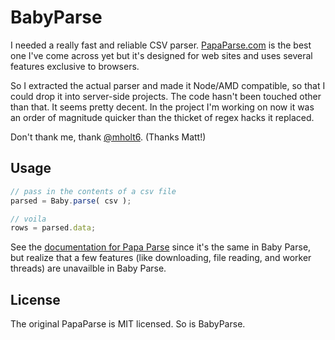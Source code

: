 BabyParse
=========

I needed a really fast and reliable CSV parser. [PapaParse.com](http://papaparse.com) is the best one I've come across yet but it's designed for web sites and uses several features exclusive to browsers.

So I extracted the actual parser and made it Node/AMD compatible, so that I could drop it into server-side projects. The code hasn't been touched other than that. It seems pretty decent. In the project I'm working on now it was an order of magnitude quicker than the thicket of regex hacks it replaced.

Don't thank me, thank [@mholt6](https://twitter.com/mholt6). (Thanks Matt!)



Usage
-----

```js
// pass in the contents of a csv file
parsed = Baby.parse( csv );

// voila
rows = parsed.data;
```

See the [documentation for Papa Parse](http://papaparse.com/docs.html) since it's the same in Baby Parse, but realize that a few features (like downloading, file reading, and worker threads) are unavailble in Baby Parse.


License
-------

The original PapaParse is MIT licensed. So is BabyParse.
